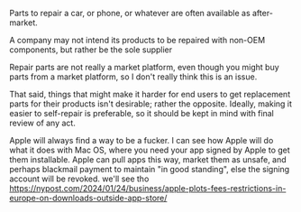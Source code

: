 Parts to repair a car, or phone, or whatever are often available as after-market.

A company may not intend its products to be repaired with non-OEM components, but rather be the sole supplier

Repair parts are not really a market platform, even though you might buy parts from a market platform, so I don't really think this is an issue.

That said, things that might make it harder for end users to get replacement parts for their products isn't desirable; rather the opposite.  Ideally, making it easier to self-repair is preferable, so it should be kept in mind with final review of any act.

Apple will always find a way to be a fucker.  I can see how Apple will do what it does with Mac OS, where you need your app signed by Apple to get them installable. Apple can pull apps this way, market them as unsafe, and perhaps blackmail payment to maintain "in good standing", else the signing account will be revoked. we'll see tho
https://nypost.com/2024/01/24/business/apple-plots-fees-restrictions-in-europe-on-downloads-outside-app-store/

